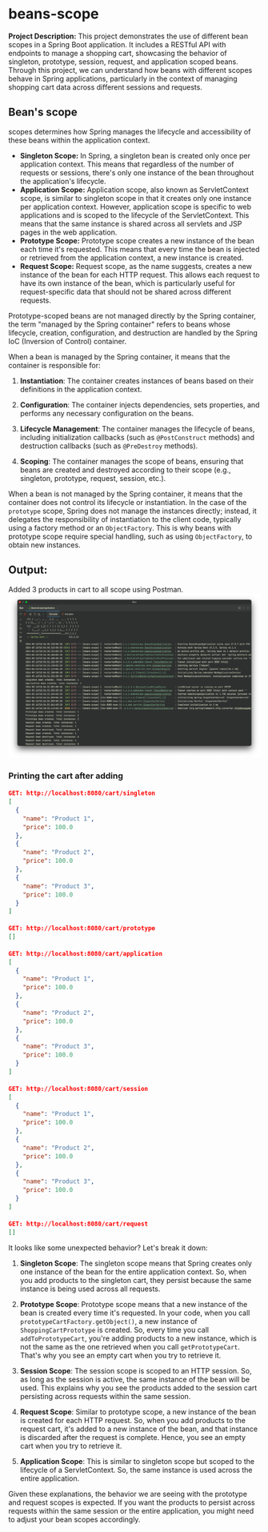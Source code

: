 # beans-scope

**Project Description:**
This project demonstrates the use of different bean scopes in a Spring Boot application. It includes a RESTful API with endpoints to manage a shopping cart, showcasing the behavior of singleton, prototype, session, request, and application scoped beans. Through this project, we can understand how beans with different scopes behave in Spring applications, particularly in the context of managing shopping cart data across different sessions and requests.

## Bean's scope
scopes determines how Spring manages the lifecycle and accessibility of these beans within the application context.
- **Singleton Scope:** In Spring, a singleton bean is created only once per application context. This means that regardless of the number of requests or sessions, there's only one instance of the bean throughout the application's lifecycle.
- **Application Scope:** Application scope, also known as ServletContext scope, is similar to singleton scope in that it creates only one instance per application context. However, application scope is specific to web applications and is scoped to the lifecycle of the ServletContext. This means that the same instance is shared across all servlets and JSP pages in the web application.
- **Prototype Scope:** Prototype scope creates a new instance of the bean each time it's requested. This means that every time the bean is injected or retrieved from the application context, a new instance is created.
- **Request Scope:** Request scope, as the name suggests, creates a new instance of the bean for each HTTP request. This allows each request to have its own instance of the bean, which is particularly useful for request-specific data that should not be shared across different requests.

Prototype-scoped beans are not managed directly by the Spring container, the term "managed by the Spring container" refers to beans whose lifecycle, creation, configuration, and destruction are handled by the Spring IoC (Inversion of Control) container.

When a bean is managed by the Spring container, it means that the container is responsible for:

1. **Instantiation**: The container creates instances of beans based on their definitions in the application context.

2. **Configuration**: The container injects dependencies, sets properties, and performs any necessary configuration on the beans.

3. **Lifecycle Management**: The container manages the lifecycle of beans, including initialization callbacks (such as `@PostConstruct` methods) and destruction callbacks (such as `@PreDestroy` methods).

4. **Scoping**: The container manages the scope of beans, ensuring that beans are created and destroyed according to their scope (e.g., singleton, prototype, request, session, etc.).

When a bean is not managed by the Spring container, it means that the container does not control its lifecycle or instantiation. In the case of the `prototype` scope, Spring does not manage the instances directly; instead, it delegates the responsibility of instantiation to the client code, typically using a factory method or an `ObjectFactory`. This is why beans with prototype scope require special handling, such as using `ObjectFactory`, to obtain new instances.

## **Output:**
Added 3 products in cart to all scope using Postman.
![output.png](output.png)

[//]: # (<img src="output.png" alt="Output Screenshot" width="700" height="auto">)

### Printing the cart after adding

```json
GET: http://localhost:8080/cart/singleton
[
  {
    "name": "Product 1",
    "price": 100.0
  },
  {
    "name": "Product 2",
    "price": 100.0
  },
  {
    "name": "Product 3",
    "price": 100.0
  }
]

GET: http://localhost:8080/cart/prototype
[]

GET: http://localhost:8080/cart/application
[
  {
    "name": "Product 1",
    "price": 100.0
  },
  {
    "name": "Product 2",
    "price": 100.0
  },
  {
    "name": "Product 3",
    "price": 100.0
  }
]

GET: http://localhost:8080/cart/session
[
  {
    "name": "Product 1",
    "price": 100.0
  },
  {
    "name": "Product 2",
    "price": 100.0
  },
  {
    "name": "Product 3",
    "price": 100.0
  }
]

GET: http://localhost:8080/cart/request
[]
```

It looks like some unexpected behavior?
Let's break it down:

1. **Singleton Scope**: The singleton scope means that Spring creates only one instance of the bean for the entire application context. So, when you add products to the singleton cart, they persist because the same instance is being used across all requests.

2. **Prototype Scope**: Prototype scope means that a new instance of the bean is created every time it's requested. In your code, when you call `prototypeCartFactory.getObject()`, a new instance of `ShoppingCartPrototype` is created. So, every time you call `addToPrototypeCart`, you're adding products to a new instance, which is not the same as the one retrieved when you call `getPrototypeCart`. That's why you see an empty cart when you try to retrieve it.

3. **Session Scope**: The session scope is scoped to an HTTP session. So, as long as the session is active, the same instance of the bean will be used. This explains why you see the products added to the session cart persisting across requests within the same session.

4. **Request Scope**: Similar to prototype scope, a new instance of the bean is created for each HTTP request. So, when you add products to the request cart, it's added to a new instance of the bean, and that instance is discarded after the request is complete. Hence, you see an empty cart when you try to retrieve it.

5. **Application Scope**: This is similar to singleton scope but scoped to the lifecycle of a ServletContext. So, the same instance is used across the entire application.

Given these explanations, the behavior we are seeing with the prototype and request scopes is expected. If you want the products to persist across requests within the same session or the entire application, you might need to adjust your bean scopes accordingly.
